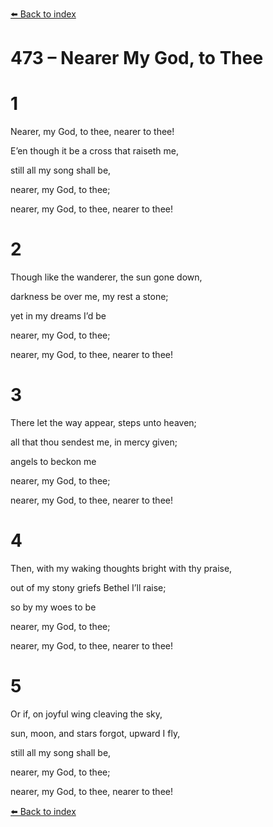 [⬅️ Back to index](../README.md)

# 473 – Nearer My God, to Thee





# 1

Nearer, my God, to thee, nearer to thee!

E’en though it be a cross that raiseth me,

still all my song shall be,

nearer, my God, to thee;

nearer, my God, to thee, nearer to thee!



# 2

Though like the wanderer, the sun gone down,

darkness be over me, my rest a stone;

yet in my dreams I’d be

nearer, my God, to thee;

nearer, my God, to thee, nearer to thee!



# 3

There let the way appear, steps unto heaven;

all that thou sendest me, in mercy given;

angels to beckon me

nearer, my God, to thee;

nearer, my God, to thee, nearer to thee!



# 4

Then, with my waking thoughts bright with thy praise,

out of my stony griefs Bethel I’ll raise;

so by my woes to be

nearer, my God, to thee;

nearer, my God, to thee, nearer to thee!



# 5

Or if, on joyful wing cleaving the sky,

sun, moon, and stars forgot, upward I fly,

still all my song shall be,

nearer, my God, to thee;

nearer, my God, to thee, nearer to thee!

[⬅️ Back to index](../README.md)
